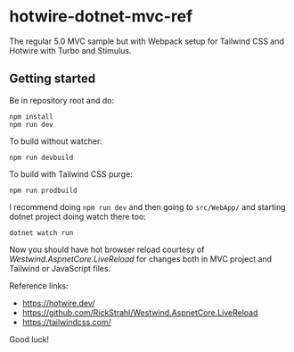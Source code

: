 # hotwire-dotnet-mvc-ref
The regular 5.0 MVC sample but with Webpack setup for Tailwind CSS and Hotwire with Turbo and Stimulus.

## Getting started

Be in repository root and do:

```
npm install
npm run dev
```

To build without watcher:

```
npm run devbuild
```

To build with Tailwind CSS purge:

```
npm run prodbuild
```

I recommend doing `npm run dev` and then going to `src/WebApp/` and starting dotnet project doing watch there too:

```
dotnet watch run
```

Now you should have hot browser reload courtesy of _Westwind.AspnetCore.LiveReload_ for changes both in MVC project and Tailwind or JavaScript files.

Reference links:

* https://hotwire.dev/
* https://github.com/RickStrahl/Westwind.AspnetCore.LiveReload
* https://tailwindcss.com/

Good luck!